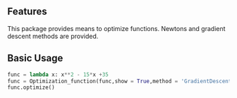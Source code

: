 Features
--------

This package provides means to optimize functions. Newtons and gradient descent methods are provided.

Basic Usage
-----------

```python
func = lambda x: x**2 - 15*x +35
func = Optimization_function(func,show = True,method = 'GradientDescent')
func.optimize()
```
